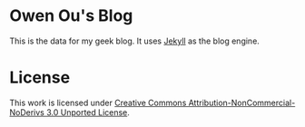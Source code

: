 # Owen Ou's Blog

This is the data for my geek blog. It uses [Jekyll][1] as the blog engine.

# License

This work is licensed under [Creative Commons Attribution-NonCommercial-NoDerivs 3.0 Unported License][2].

[1]: http://github.com/mojombo/jekyll/
[2]: http://creativecommons.org/licenses/by-nc-nd/3.0/
